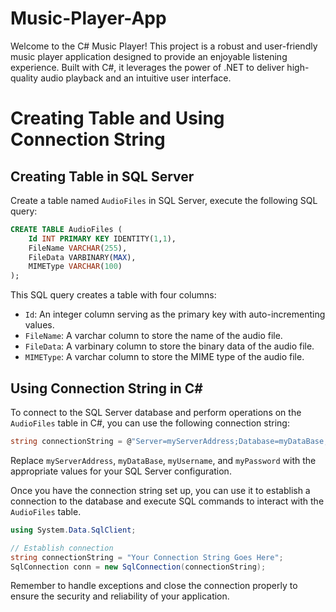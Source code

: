 # Music-Player-App
Welcome to the C# Music Player! This project is a robust and user-friendly music player application designed to provide an enjoyable listening experience. Built with C#, it leverages the power of .NET to deliver high-quality audio playback and an intuitive user interface.



# Creating Table and Using Connection String

## Creating Table in SQL Server

Create a table named `AudioFiles` in SQL Server, execute the following SQL query:

```sql
CREATE TABLE AudioFiles (
    Id INT PRIMARY KEY IDENTITY(1,1),
    FileName VARCHAR(255),
    FileData VARBINARY(MAX),
    MIMEType VARCHAR(100)
);
```

This SQL query creates a table with four columns:
- `Id`: An integer column serving as the primary key with auto-incrementing values.
- `FileName`: A varchar column to store the name of the audio file.
- `FileData`: A varbinary column to store the binary data of the audio file.
- `MIMEType`: A varchar column to store the MIME type of the audio file.

## Using Connection String in C#

To connect to the SQL Server database and perform operations on the `AudioFiles` table in C#, you can use the following connection string:

```csharp
string connectionString = @"Server=myServerAddress;Database=myDataBase;User Id=myUsername;Password=myPassword;";
```

Replace `myServerAddress`, `myDataBase`, `myUsername`, and `myPassword` with the appropriate values for your SQL Server configuration.

Once you have the connection string set up, you can use it to establish a connection to the database and execute SQL commands to interact with the `AudioFiles` table.

```csharp
using System.Data.SqlClient;

// Establish connection
string connectionString = "Your Connection String Goes Here";
SqlConnection conn = new SqlConnection(connectionString);

```

Remember to handle exceptions and close the connection properly to ensure the security and reliability of your application.
